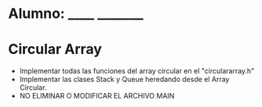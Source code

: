 # Alumno: ____   _______

# Circular Array

- Implementar todas las funciones del array circular en el "circulararray.h"
- Implementar las clases Stack y Queue heredando desde el Array Circular. 
- NO ELIMINAR O MODIFICAR EL ARCHIVO MAIN

